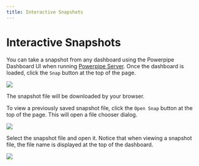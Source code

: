 ```yaml
---
title: Interactive Snapshots
---
```


# Interactive Snapshots

You can take a snapshot from any dashboard using the Powerpipe Dashboard UI when running [Powerpipe Server](/docs/run/server). Once the dashboard is loaded, click the `Snap` button at the top of the page.  

![](/images/docs/snap_button.png)

The snapshot file will be downloaded by your browser.


To view a previously saved snapshot file, click the `Open Snap` button at the top of the page.  This will open a file chooser dialog.

![](/images/docs/snapshot-chooser.png) 


Select the snapshot file and open it.  Notice that when viewing a snapshot file, the file name is displayed at the top of the dashboard.  

![](/images/docs/snapshot-opened.png) 
